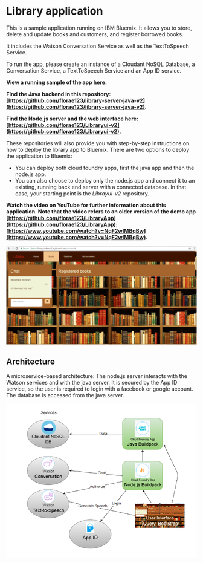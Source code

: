 # Library application

This is a sample application running on IBM Bluemix. It allows you to store, delete and update books and customers, and register borrowed books.

It includes the Watson Conversation Service as well as the TextToSpeech Service.

To run the app, please create an instance of a Cloudant NoSQL Database, a Conversation Service, a TextToSpeech Service and an App ID service.

**View a running sample of the app [here](https://libraryui-demo-1.mybluemix.net/).**

**Find the Java backend in this repository: [https://github.com/florae123/library-server-java-v2](https://github.com/florae123/library-server-java-v2).**

**Find the Node.js server and the web interface here: [https://github.com/florae123/Libraryui-v2](https://github.com/florae123/Libraryui-v2).**

These repositories will also provide you with step-by-step instructions on how to deploy the library app to Bluemix. There are two options to deploy the application to Bluemix:
  * You can deploy both cloud foundry apps, first the java app and then the node.js app.
  * You can also choose to deploy only the node.js app and connect it to an existing, running back end server with a connected database. In that case, your starting point is the *Librayui-v2* repository.

**Watch the video on YouTube for further information about this application. Note that the video refers to an older version of the demo app [https://github.com/florae123/LibraryApp](https://github.com/florae123/LibraryApp): [https://www.youtube.com/watch?v=NqF2wIMBqBw](https://www.youtube.com/watch?v=NqF2wIMBqBw).**

![](./images/WebInterface.png)

## Architecture

A microservice-based architecture: The node.js server interacts with the Watson services and with the java server. It is secured by the App ID service, so the user is required to login with a facebook or google account. The database is accessed from the java server.

![](./images/app-architecture.png)
